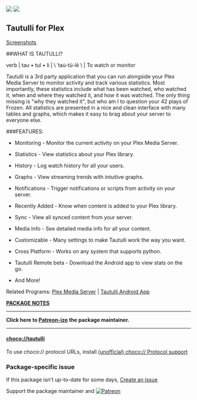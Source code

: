 [![](https://img.shields.io/chocolatey/v/tautulli?color=green&label=tautulli)](https://chocolatey.org/packages/tautulli) [![](https://img.shields.io/chocolatey/dt/tautulli)](https://chocolatey.org/packages/tautulli)

## Tautulli for Plex

[Screenshots](http://tautulli.com/images/screenshots/activity.png)

##WHAT IS TAUTULLI?

verb | tau • tul • li | \ ˈtau̇-tü-lē \ | To watch or monitor

Tautulli is a 3rd party application that you can run alongside your Plex Media Server to monitor activity and track various statistics. Most importantly, these statistics include what has been watched, who watched it, when and where they watched it, and how it was watched. The only thing missing is "why they watched it", but who am I to question your 42 plays of Frozen. All statistics are presented in a nice and clean interface with many tables and graphs, which makes it easy to brag about your server to everyone else.

###FEATURES:
* Monitoring - Monitor the current activity on your Plex Media Server.

* Statistics - View statistics about your Plex library.

* History - Log watch history for all your users.

* Graphs - View streaming trends with intuitive graphs.

* Notifications - Trigger notifications or scripts from activity on your server.

* Recently Added - Know when content is added to your Plex library.

* Sync - View all synced content from your server.

* Media Info - See detailed media info for all your content.

* Customizable - Many settings to make Tautulli work the way you want.

* Cross Platform - Works on any system that supports python.

* Tautulli Remote beta - Download the Android app to view stats on the go.

* And More!

Related Programs: [Plex Media Server](https://chocolatey.org/packages/plexmediaserver) | [Tautulli Android App](https://play.google.com/store/apps/details?id=com.williamcomartin.plexpyremote)

**[PACKAGE NOTES](https://github.com/bcurran3/ChocolateyPackages/blob/master/tautulli/readme.md)**	

***
**Click here to [Patreon-ize](https://www.patreon.com/bcurran3) the package maintainer.**
***

#### [choco://tautulli](choco://tautulli)
To use choco:// protocol URLs, install [(unofficial) choco:// Protocol support ](https://chocolatey.org/packages/choco-protocol-support)

### Package-specific issue
If this package isn't up-to-date for some days, [Create an issue](https://github.com/tunisiano187/Chocolatey-packages/issues/new/choose)

Support the package maintainer and [![Patreon](https://cdn.jsdelivr.net/gh/tunisiano187/Chocolatey-packages@d15c4e19c709e7148588d4523ffc6dd3cd3c7e5e/icons/patreon.png)](https://www.patreon.com/bePatron?u=39585820)
